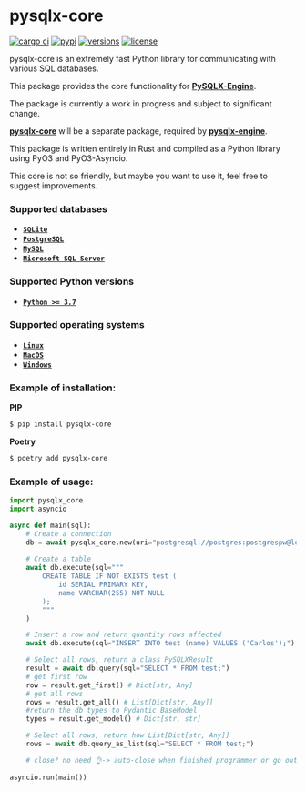 # __pysqlx-core__

[![cargo ci](https://github.com/carlos-rian/pysqlx-core/actions/workflows/ci.yml/badge.svg?event=push)](https://github.com/carlos-rian/pysqlx-core/actions?query=event%3Apush+branch%3Amain+workflow%3Aci)
[![pypi](https://img.shields.io/pypi/v/pysqlx-core.svg)](https://pypi.python.org/pypi/pysqlx-core)
[![versions](https://img.shields.io/pypi/pyversions/pysqlx-core.svg)](https://github.com/carlos-rian/pysqlx-core)
[![license](https://img.shields.io/github/license/carlos-rian/pysqlx-core.svg)](https://github.com/carlos-rian/pysqlx-core/blob/main/LICENSE)

pysqlx-core is an extremely fast Python library for communicating with various SQL databases.

This package provides the core functionality for [__PySQLX-Engine__](https://carlos-rian.github.io/pysqlx-engine/).

The package is currently a work in progress and subject to significant change.

[__pysqlx-core__](https://pypi.org/project/pysqlx-core/) will be a separate package, required by [__pysqlx-engine__](https://carlos-rian.github.io/pysqlx-engine/).

This package is written entirely in Rust and compiled as a Python library using PyO3 and PyO3-Asyncio.

This core is not so friendly, but maybe you want to use it, feel free to suggest improvements.

### Supported databases

* [__`SQLite`__](https://www.sqlite.org/index.html)
* [__`PostgreSQL`__](https://www.postgresql.org/)
* [__`MySQL`__](https://www.mysql.com/)
* [__`Microsoft SQL Server`__](https://www.microsoft.com/sql-server)

### Supported Python versions

* [__`Python >= 3.7`__](https://www.python.org/)

### Supported operating systems

* [__`Linux`__](https://pt.wikipedia.org/wiki/Linux)
* [__`MacOS`__](https://pt.wikipedia.org/wiki/Macos)
* [__`Windows`__](https://pt.wikipedia.org/wiki/Microsoft_Windows)


### Example of installation:

__PIP__

```bash
$ pip install pysqlx-core
```

__Poetry__

```bash
$ poetry add pysqlx-core
```

### Example of usage:

```python
import pysqlx_core
import asyncio

async def main(sql):
    # Create a connection 
    db = await pysqlx_core.new(uri="postgresql://postgres:postgrespw@localhost:49153")
    
    # Create a table
    await db.execute(sql="""
        CREATE TABLE IF NOT EXISTS test (
            id SERIAL PRIMARY KEY,
            name VARCHAR(255) NOT NULL
        );
        """
    )

    # Insert a row and return quantity rows affected
    await db.execute(sql="INSERT INTO test (name) VALUES ('Carlos');")

    # Select all rows, return a class PySQLXResult
    result = await db.query(sql="SELECT * FROM test;")
    # get first row
    row = result.get_first() # Dict[str, Any] 
    # get all rows
    rows = result.get_all() # List[Dict[str, Any]]
    #return the db types to Pydantic BaseModel
    types = result.get_model() # Dict[str, str] 

    # Select all rows, return how List[Dict[str, Any]]
    rows = await db.query_as_list(sql="SELECT * FROM test;")

    # close? no need 👌-> auto-close when finished programmer or go out of context..
    
asyncio.run(main())
```
